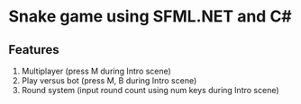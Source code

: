 # Snake game using SFML.NET and C#
## Features
1. Multiplayer (press M during Intro scene)
2. Play versus bot (press M, B during Intro scene)
3. Round system (input round count using num keys during Intro scene)
